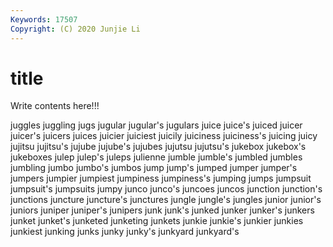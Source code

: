 ```yaml
---
Keywords: 17507
Copyright: (C) 2020 Junjie Li
---
```


# title

Write contents here!!!

juggles 
juggling 
jugs 
jugular
jugular's 
jugulars 
juice 
juice's 
juiced 
juicer 
juicer's 
juicers 
juices 
juicier
juiciest 
juicily 
juiciness 
juiciness's 
juicing 
juicy 
jujitsu 
jujitsu's 
jujube 
jujube's
jujubes 
jujutsu 
jujutsu's 
jukebox 
jukebox's 
jukeboxes 
julep 
julep's 
juleps 
julienne
jumble 
jumble's 
jumbled 
jumbles 
jumbling 
jumbo 
jumbo's 
jumbos 
jump 
jump's
jumped 
jumper 
jumper's 
jumpers 
jumpier 
jumpiest 
jumpiness 
jumpiness's 
jumping 
jumps
jumpsuit 
jumpsuit's 
jumpsuits 
jumpy 
junco 
junco's 
juncoes 
juncos 
junction 
junction's
junctions 
juncture 
juncture's 
junctures 
jungle 
jungle's 
jungles 
junior 
junior's 
juniors
juniper 
juniper's 
junipers 
junk 
junk's 
junked 
junker 
junker's 
junkers 
junket
junket's 
junketed 
junketing 
junkets 
junkie 
junkie's 
junkier 
junkies 
junkiest 
junking
junks 
junky 
junky's 
junkyard 
junkyard's 
